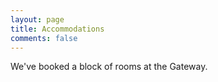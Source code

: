 ```yaml
---
layout: page
title: Accommodations
comments: false
---
```


We've booked a block of rooms at the Gateway.

